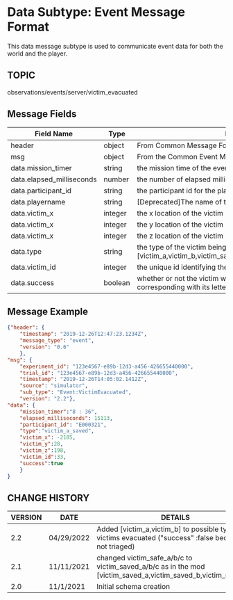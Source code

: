 # Data Subtype: Event Message Format
This data message subtype is used to communicate event data for both the world and the player. 

## TOPIC

observations/events/server/victim_evacuated

## Message Fields

| Field Name | Type | Description
| --- | --- | ---|
| header | object | From Common Message Format section
| msg | object | From the Common Event Message Format section 
| data.mission_timer | string | the mission time of the event
| data.elapsed_milliseconds | number | the number of elapsed milliseconds since mission start
| data.participant_id | string | the participant id for the player being reported
| data.playername | string | [Deprecated]The name of the entity that changed state
| data.victim_x | integer | the x location of the victim
| data.victim_x | integer | the y location of the victim
| data.victim_x | integer | the z location of the victim
| data.type | string | the type of the victim being triaged [victim_a,victim_b,victim_saved_a,victim_saved_b,victim_saved_c]
| data.victim_id | integer | the unique id identifying the victim
| data.success | boolean | whether or not the victim was evacuated to the area corresponding with its letter identifier (a,b,c)

## Message Example

```json
{"header": {
	"timestamp": "2019-12-26T12:47:23.1234Z",
	"message_type": "event",
	"version": "0.6"
	},
"msg": {
	"experiment_id": "123e4567-e89b-12d3-a456-426655440000", 
    "trial_id": "123e4567-e89b-12d3-a456-426655440000",
	"timestamp": "2019-12-26T14:05:02.1412Z",
	"source": "simulator",
	"sub_type": "Event:VictimEvacuated",
	"version": "2.2"},
"data": {
	"mission_timer":"8 : 36",
	"elapsed_milliseconds": 15113,
	"participant_id": "E000321",
	"type":"victim_a_saved",	
	"victim_x": -2185,
	"victim_y":28,
	"victim_z":198,
	"victim_id":33,
	"success":true
	}
}

```

## CHANGE HISTORY

VERSION | DATE | DETAILS
| --- | --- | --- |
2.2 | 04/29/2022 | Added [victim_a,victim_b] to possible types of victims evacuated ("success" :false because not triaged)
2.1 | 11/11/2021 | changed victim_safe_a/b/c to victim_saved_a/b/c as in the mod [victim_saved_a,victim_saved_b,victim_saved_c]
2.0 | 11/1/2021 | Initial schema creation
